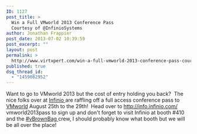 ```yaml
---
ID: 1127
post_title: >
  Win a Full VMworld 2013 Conference Pass
  Courtesy of @InfinioSystems
author: Jonathan Frappier
post_date: 2013-07-02 10:39:59
post_excerpt: ""
layout: post
permalink: >
  http://www.virtxpert.com/win-a-full-vmworld-2013-conference-pass-courtesy-of-infinio/
published: true
dsq_thread_id:
  - "1459082952"
---
```

Want to go to VMworld 2013 but the cost of entry holding you back?  The nice folks over at <a href="http://www.infinio.com/" target="_blank">Infinio </a>are raffling off a full access conference pass to <a href="http://www.vmworld.com/community/conference/us/">VMworld</a> August 25th to the 29th!  Head over to <a href="http://info.infinio.com/vmworld2013pass" target="_blank">http://info.infinio.com/<wbr />vmworld2013pass</a> to sign up and don't forget to visit Infinio at booth #410 and the <a href="http://professionalvmware.com/" target="_blank">#vBrownBag </a>crew, I should probably know what booth but we will be all over the place!